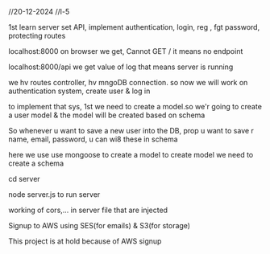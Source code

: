 //20-12-2024
//l-5

1st learn 
server set API, implement authentication, login, reg , fgt password, protecting routes





localhost:8000   on browser we get,
 Cannot GET /        it means no endpoint

localhost:8000/api  we get value of log that means server is running






we hv routes controller, hv mngoDB connection. so now we will work on authentication system, create user & log in

to implement that sys, 1st we need to create a model.so we'r going to create a user model & the model will be created based on schema

So whenever u want to save a new user into the DB, prop u want to save r name, email, password, u can wi8 these in schema

here we use use mongoose to create a model
to create model we need to create a schema


cd server

 node server.js to run server


working of cors,... in server file that are injected


Signup to AWS using SES(for emails) & S3(for storage)

This project is at hold because of AWS signup